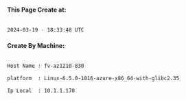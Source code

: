 
   
#### This Page Create at:

```bash

2024-03-19 - 18:33:48 UTC

```

#### Create By Machine:

```bash

Host Name : fv-az1210-830

platform  : Linux-6.5.0-1016-azure-x86_64-with-glibc2.35

Ip Local  : 10.1.1.170

```

